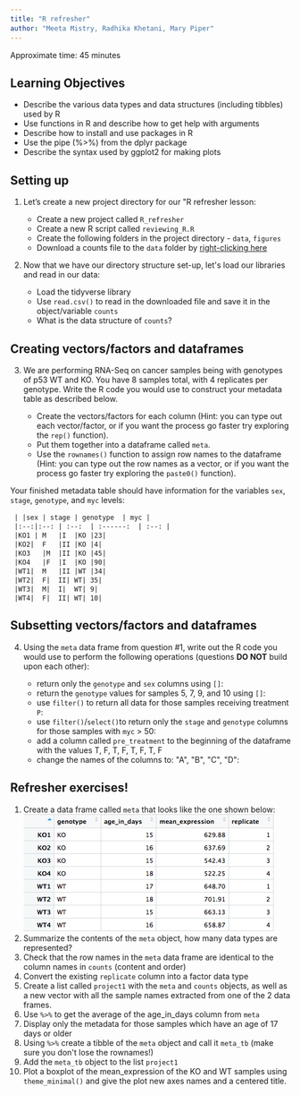 ```yaml
---
title: "R refresher"
author: "Meeta Mistry, Radhika Khetani, Mary Piper"
---
```


Approximate time: 45 minutes

## Learning Objectives

* Describe the various data types and data structures (including tibbles) used by R
* Use functions in R and describe how to get help with arguments
* Describe how to install and use packages in R
* Use the pipe (%>%) from the dplyr package
* Describe the syntax used by ggplot2 for making plots

## Setting up

1. Let’s create a new project directory for our "R refresher lesson:
  
    - Create a new project called `R_refresher`
    - Create a new R script called `reviewing_R.R`
    - Create the following folders in the project directory - `data`, `figures`
    - Download a counts file to the `data` folder by [right-clicking here](https://github.com/hbctraining/DGE_workshop_salmon/blob/master/data/raw_counts_mouseKO.csv?raw=true)

2. Now that we have our directory structure set-up, let's load our libraries and read in our data:

    - Load the tidyverse library
    - Use `read.csv()` to read in the downloaded file and save it in the object/variable `counts`
    - What is the data structure of `counts`?

## Creating vectors/factors and dataframes

3. We are performing RNA-Seq on cancer samples being with genotypes of p53 WT and KO. You have 8 samples total, with 4 replicates per genotype. Write the R code you would use to construct your metadata table as described below.  

     - Create the vectors/factors for each column (Hint: you can type out each vector/factor, or if you want the process go faster try exploring the `rep()` function).
     - Put them together into a dataframe called `meta`.
     - Use the `rownames()` function to assign row names to the dataframe (Hint: you can type out the row names as a vector, or if you want the process go faster try exploring the `paste0()` function).
     
Your finished metadata table should have information for the variables `sex`, `stage`, `genotype`, and `myc` levels: 

     | |sex	| stage	| genotype	| myc |
     |:--:|:--: | :--:	| :------:	| :--: |
     |KO1 |	M	|I	|KO	|23|
     |KO2|	F	|II	|KO	|4|
     |KO3	|M	|II	|KO	|45|
     |KO4	|F	|I	|KO	|90|
     |WT1|	M	|II	|WT	|34|
     |WT2|	F|	II|	WT|	35|
     |WT3|	M|	I|	WT|	9|
     |WT4|	F|	II|	WT|	10|

## Subsetting vectors/factors and dataframes

4. Using the `meta` data frame from question #1, write out the R code you would use to perform the following operations (questions **DO NOT** build upon each other):

     - return only the `genotype` and `sex` columns using `[]`:
     - return the `genotype` values for samples 5, 7, 9, and 10 using `[]`:
     - use `filter()` to return all data for those samples receiving treatment `P`:
     - use `filter()`/`select()`to return only the `stage` and `genotype` columns for those samples with `myc` > 50:
     - add a column called `pre_treatment` to the beginning of the dataframe with the values T, F, T, F, T, F, T, F 
     - change the names of the columns to: "A", "B", "C", "D":

     
## Refresher exercises!



1. Create a data frame called `meta` that looks like the one shown below:  <img src="../img/refresher_meta1.png">
1. Summarize the contents of the `meta` object, how many data types are represented?
1. Check that the row names in the `meta` data frame are identical to the column names in `counts` (content and order)
1. Convert the existing `replicate` column into a factor data type
1. Create a list called `project1` with the `meta` and `counts` objects, as well as a new vector with all the sample names extracted from one of the 2 data frames.
1. Use `%>%` to get the average of the age_in_days column from `meta`
1. Display only the metadata for those samples which have an age of 17 days or older
1. Using `%>%` create a tibble of the `meta` object and call it `meta_tb` (make sure you don't lose the rownames!)
1. Add the `meta_tb` object to the list `project1`
1. Plot a boxplot of the mean_expression of the KO and WT samples using `theme_minimal()` and give the plot new axes names and a centered title.


